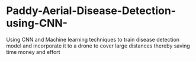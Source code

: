 # Paddy-Aerial-Disease-Detection-using-CNN-
Using CNN and Machine learning techniques to train disease detection model and incorporate it to a drone to cover large distances thereby saving time money and effort
